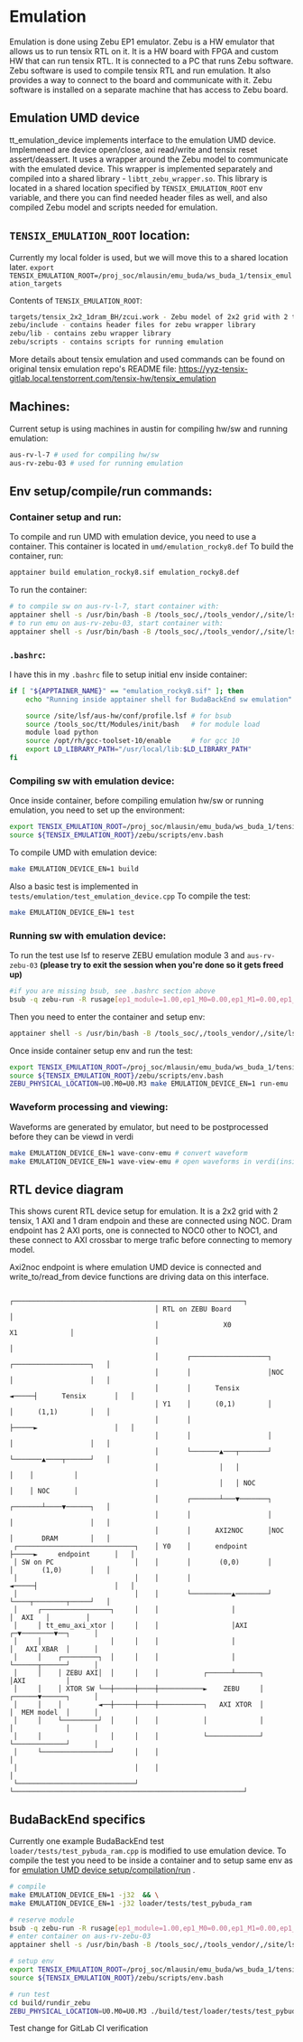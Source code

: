 # Emulation
Emulation is done using Zebu EP1 emulator. Zebu is a HW emulator that
allows us to run tensix RTL on it. It is a HW board with FPGA and
custom HW that can run tensix RTL. It is connected to a PC that runs
Zebu software. Zebu software is used to compile tensix RTL and run
emulation. It also provides a way to connect to the board and
communicate with it. Zebu software is installed on a separate machine
that has access to Zebu board.



## Emulation UMD device
tt_emulation_device implements interface to the emulation UMD device.
Implemened are device open/close, axi read/write and tensix
reset assert/deassert. It uses a wrapper around the Zebu model to
communicate with the emulated device. This wrapper is implemented
separately and compiled into a shared library - `libtt_zebu_wrapper.so`.
This library is located in a shared location specified by
`TENSIX_EMULATION_ROOT` env variable, and there you can find needed
header files as well, and also compiled Zebu model and scripts needed
for emulation.

## `TENSIX_EMULATION_ROOT` location:
Currently my local folder is used, but we will move this to a shared
location later.
`export TENSIX_EMULATION_ROOT=/proj_soc/mlausin/emu_buda/ws_buda_1/tensix_emulation_targets`

Contents of `TENSIX_EMULATION_ROOT`:
```bash
targets/tensix_2x2_1dram_BH/zcui.work - Zebu model of 2x2 grid with 2 tensix and 1 dram endpoint
zebu/include - contains header files for zebu wrapper library
zebu/lib - contains zebu wrapper library
zebu/scripts - contains scripts for running emulation
```

More details about tensix emulation and used commands can be found on
original tensix emulation repo's README file:
https://yyz-tensix-gitlab.local.tenstorrent.com/tensix-hw/tensix_emulation

## Machines:
Current setup is using machines in austin for compiling hw/sw and
running emulation:
```bash
aus-rv-l-7 # used for compiling hw/sw
aus-rv-zebu-03 # used for running emulation
```


## Env setup/compile/run commands:
### Container setup and run:
To compile and run UMD with emulation device, you need to use a
container. This container is located in
`umd/emulation_rocky8.def`
To build the container, run:
```bash
apptainer build emulation_rocky8.sif emulation_rocky8.def
```
To run the container:
```bash
# to compile sw on aus-rv-l-7, start container with:
apptainer shell -s /usr/bin/bash -B /tools_soc/,/tools_vendor/,/site/lsf/,/site/zebu/,/proj_soc/ emulation_rocky8.sif
# to run emu on aus-rv-zebu-03, start container with:
apptainer shell -s /usr/bin/bash -B /tools_soc/,/tools_vendor/,/site/lsf/,/site/zebu/,/proj_soc/,/zebu/ emulation_rocky8.sif
```

### `.bashrc`:
I have this in my `.bashrc` file to setup initial env inside container:
```bash
if [ "${APPTAINER_NAME}" == "emulation_rocky8.sif" ]; then
    echo "Running inside apptainer shell for BudaBackEnd sw emulation"

    source /site/lsf/aus-hw/conf/profile.lsf # for bsub
    source /tools_soc/tt/Modules/init/bash   # for module load
    module load python
    source /opt/rh/gcc-toolset-10/enable     # for gcc 10
	export LD_LIBRARY_PATH="/usr/local/lib:$LD_LIBRARY_PATH"
fi
```

### Compiling sw with emulation device:
Once inside container, before compiling emulation hw/sw or running
emulation, you need to set up the environment:
```bash
export TENSIX_EMULATION_ROOT=/proj_soc/mlausin/emu_buda/ws_buda_1/tensix_emulation_targets
source ${TENSIX_EMULATION_ROOT}/zebu/scripts/env.bash
```

To compile UMD with emulation device:
```bash
make EMULATION_DEVICE_EN=1 build
```

Also a basic test is implemented in `tests/emulation/test_emulation_device.cpp`
To compile the test:
```bash
make EMULATION_DEVICE_EN=1 test
```

### Running sw with emulation device:
To run the test use lsf to reserve ZEBU emulation module 3 and `aus-rv-zebu-03`
**(please try to exit the session when you're done so it gets freed up)**

```bash
#if you are missing bsub, see .bashrc section above
bsub -q zebu-run -R rusage[ep1_module=1.00,ep1_M0=0.00,ep1_M1=0.00,ep1_M2=0.00,ep1_M3=1.00] -m aus-rv-zebu-03 -Is bash
```

Then you need to enter the container and setup env:
```bash
apptainer shell -s /usr/bin/bash -B /tools_soc/,/tools_vendor/,/site/lsf/,/site/zebu/,/proj_soc/,/zebu/ emulation_rocky8.sif
```

Once inside container setup env and run the test:
```bash
export TENSIX_EMULATION_ROOT=/proj_soc/mlausin/emu_buda/ws_buda_1/tensix_emulation_targets
source ${TENSIX_EMULATION_ROOT}/zebu/scripts/env.bash
ZEBU_PHYSICAL_LOCATION=U0.M0=U0.M3 make EMULATION_DEVICE_EN=1 run-emu
```

### Waveform processing and viewing:
Waveforms are generated by emulator, but need to be postprocessed before they can be viewd in verdi
```bash
make EMULATION_DEVICE_EN=1 wave-conv-emu # convert waveform
make EMULATION_DEVICE_EN=1 wave-view-emu # open waveforms in verdi(inside vnc session)
```

## RTL device diagram
This shows curent RTL device setup for emulation. It is a 2x2 grid with
2 tensix, 1 AXI and 1 dram endpoin and these are connected using NOC. Dram endpoint has 2 AXI ports,
one is connected to NOC0 other to NOC1, and these connect to AXI crossbar to merge trafic before
connecting to memory model.

Axi2noc endpoint is where emulation UMD device is connected and write_to/read_from device functions
are driving data on this interface.


```shell
                                    ┌─────────────────────────────────────────────────────────┐
                                    │ RTL on ZEBU Board                                       │
                                    │                X0                        X1             │
                                    │                                                         │
                                    │       ┌───────────────────┐     ┌───────────────────┐   │
                                    │       │                   │NOC  │                   │   │
                                    │       │      Tensix       ◄─────┤      Tensix       │   │
                                    │ Y1    │      (0,1)        │     │      (1,1)        │   │
                                    │       │                   ├─────►                   │   │
                                    │       │                   │     │                   │   │
                                    │       └───────▲───┬───────┘     └───────▲────┬──────┘   │
                                    │               │   │                     │    │          │
                                    │               │   │ NOC                 │    │ NOC      │
                                    │       ┌───────┴───▼───────┐     ┌───────┴────▼──────┐   │
                                    │       │                   │     │                   │   │
                                    │       │      AXI2NOC      │NOC  │       DRAM        │   │
 ┌─────────────────────────────┐    │ Y0    │      endpoint     ├─────►     endpoint      │   │
 │ SW on PC                    │    │       │       (0,0)       │     │       (1,0)       │   │
 │                             │    │       │                   ◄─────┤                   │   │
 │                             │    │       └──────────▲────────┘     └────┬────────┬─────┘   │
 │     ┌─────────────────┐     │    │                  │                   │  AXI   │         │
 │     │ tt_emu_axi_xtor │     │    │                  │AXI              ┌─▼────────▼──┐      │
 │     │                 │     │    │                  │                 │   AXI XBAR  │      │
 │     │    ┌─────────┐  │     │    │                  │                 └──────┬──────┘      │
 │     │    │ ZEBU AXI│  │     │    │           ┌──────┴──────┐                 │AXI          │
 │     │    │ XTOR SW └──┼─────┼────┼───────────►    ZEBU     │          ┌──────▼──────┐      │
 │     │    │         ◄──┼─────┼────┼───────────┐   AXI XTOR  │          │  MEM model  │      │
 │     │    └─────────┘  │     │    │           │             │          │             │      │
 │     │                 │     │    │           └─────────────┘          └─────────────┘      │
 │     └─────────────────┘     │    │                                                         │
 │                             │    │                                                         │
 └─────────────────────────────┘    └─────────────────────────────────────────────────────────┘
```

## BudaBackEnd specifics

Currently one example BudaBackEnd test `loader/tests/test_pybuda_ram.cpp` is modified to use emulation device.
To compile the test you need to be inside a container and to setup same env as for [emulation UMD device setup/compilation/run](#Env-setup/compile/run-commands:) .

```bash
# compile
make EMULATION_DEVICE_EN=1 -j32  && \
make EMULATION_DEVICE_EN=1 -j32 loader/tests/test_pybuda_ram

# reserve module
bsub -q zebu-run -R rusage[ep1_module=1.00,ep1_M0=0.00,ep1_M1=0.00,ep1_M2=0.00,ep1_M3=1.00] -m aus-rv-zebu-03 -Is bash
# enter container on aus-rv-zebu-03
apptainer shell -s /usr/bin/bash -B /tools_soc/,/tools_vendor/,/site/lsf/,/site/zebu/,/proj_soc/,/zebu/ umd/emulation_rocky8.sif

# setup env
export TENSIX_EMULATION_ROOT=/proj_soc/mlausin/emu_buda/ws_buda_1/tensix_emulation_targets
source ${TENSIX_EMULATION_ROOT}/zebu/scripts/env.bash

# run test
cd build/rundir_zebu
ZEBU_PHYSICAL_LOCATION=U0.M0=U0.M3 ./build/test/loader/tests/test_pybuda_ram --emulation --arch grayskull --netlist /proj_soc/mlausin/emu_buda/ws_buda_1/BudaBackEnd/loader/tests/net_basic/ram.yaml --device-desc ../../device/emulation_1x1_arch.yaml --num-pushes 128 |& tee emu.log
```
Test change for GitLab CI verification

